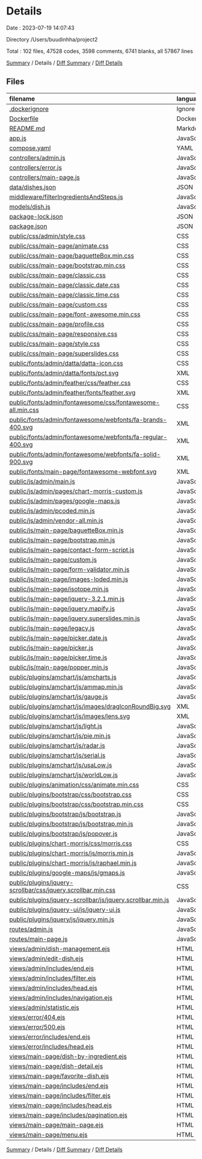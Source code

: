 # Details

Date : 2023-07-19 14:07:43

Directory /Users/buudinhha/project2

Total : 102 files,  47528 codes, 3598 comments, 6741 blanks, all 57867 lines

[Summary](results.md) / Details / [Diff Summary](diff.md) / [Diff Details](diff-details.md)

## Files
| filename | language | code | comment | blank | total |
| :--- | :--- | ---: | ---: | ---: | ---: |
| [.dockerignore](/.dockerignore) | Ignore | 28 | 5 | 2 | 35 |
| [Dockerfile](/Dockerfile) | Docker | 12 | 13 | 12 | 37 |
| [README.md](/README.md) | Markdown | 2 | 0 | 0 | 2 |
| [app.js](/app.js) | JavaScript | 51 | 0 | 15 | 66 |
| [compose.yaml](/compose.yaml) | YAML | 8 | 40 | 4 | 52 |
| [controllers/admin.js](/controllers/admin.js) | JavaScript | 259 | 16 | 31 | 306 |
| [controllers/error.js](/controllers/error.js) | JavaScript | 12 | 0 | 2 | 14 |
| [controllers/main-page.js](/controllers/main-page.js) | JavaScript | 180 | 10 | 24 | 214 |
| [data/dishes.json](/data/dishes.json) | JSON | 1 | 0 | 0 | 1 |
| [middleware/filterIngredientsAndSteps.js](/middleware/filterIngredientsAndSteps.js) | JavaScript | 11 | 2 | 4 | 17 |
| [models/dish.js](/models/dish.js) | JavaScript | 29 | 0 | 3 | 32 |
| [package-lock.json](/package-lock.json) | JSON | 3,441 | 0 | 1 | 3,442 |
| [package.json](/package.json) | JSON | 29 | 0 | 1 | 30 |
| [public/css/admin/style.css](/public/css/admin/style.css) | CSS | 9,905 | 295 | 464 | 10,664 |
| [public/css/main-page/animate.css](/public/css/main-page/animate.css) | CSS | 1 | 0 | 0 | 1 |
| [public/css/main-page/baguetteBox.min.css](/public/css/main-page/baguetteBox.min.css) | CSS | 1 | 5 | 0 | 6 |
| [public/css/main-page/bootstrap.min.css](/public/css/main-page/bootstrap.min.css) | CSS | 1 | 6 | 0 | 7 |
| [public/css/main-page/classic.css](/public/css/main-page/classic.css) | CSS | 69 | 35 | 2 | 106 |
| [public/css/main-page/classic.date.css](/public/css/main-page/classic.date.css) | CSS | 266 | 34 | 2 | 302 |
| [public/css/main-page/classic.time.css](/public/css/main-page/classic.time.css) | CSS | 102 | 29 | 2 | 133 |
| [public/css/main-page/custom.css](/public/css/main-page/custom.css) | CSS | 0 | 1 | 1 | 2 |
| [public/css/main-page/font-awesome.min.css](/public/css/main-page/font-awesome.min.css) | CSS | 1 | 3 | 1 | 5 |
| [public/css/main-page/profile.css](/public/css/main-page/profile.css) | CSS | 48 | 2 | 3 | 53 |
| [public/css/main-page/responsive.css](/public/css/main-page/responsive.css) | CSS | 82 | 4 | 5 | 91 |
| [public/css/main-page/style.css](/public/css/main-page/style.css) | CSS | 1,331 | 45 | 162 | 1,538 |
| [public/css/main-page/superslides.css](/public/css/main-page/superslides.css) | CSS | 63 | 0 | 3 | 66 |
| [public/fonts/admin/datta/datta-icon.css](/public/fonts/admin/datta/datta-icon.css) | CSS | 74 | 0 | 6 | 80 |
| [public/fonts/admin/datta/fonts/pct.svg](/public/fonts/admin/datta/fonts/pct.svg) | XML | 22 | 0 | 2 | 24 |
| [public/fonts/admin/feather/css/feather.css](/public/fonts/admin/feather/css/feather.css) | CSS | 261 | 2 | 245 | 508 |
| [public/fonts/admin/feather/fonts/feather.svg](/public/fonts/admin/feather/fonts/feather.svg) | XML | 265 | 3 | 492 | 760 |
| [public/fonts/admin/fontawesome/css/fontawesome-all.min.css](/public/fonts/admin/fontawesome/css/fontawesome-all.min.css) | CSS | 1 | 4 | 0 | 5 |
| [public/fonts/admin/fontawesome/webfonts/fa-brands-400.svg](/public/fonts/admin/fontawesome/webfonts/fa-brands-400.svg) | XML | 1,100 | 4 | 1 | 1,105 |
| [public/fonts/admin/fontawesome/webfonts/fa-regular-400.svg](/public/fonts/admin/fontawesome/webfonts/fa-regular-400.svg) | XML | 368 | 4 | 1 | 373 |
| [public/fonts/admin/fontawesome/webfonts/fa-solid-900.svg](/public/fonts/admin/fontawesome/webfonts/fa-solid-900.svg) | XML | 1,892 | 4 | 1 | 1,897 |
| [public/fonts/main-page/fontawesome-webfont.svg](/public/fonts/main-page/fontawesome-webfont.svg) | XML | 685 | 0 | 0 | 685 |
| [public/js/admin/main.js](/public/js/admin/main.js) | JavaScript | 18 | 1 | 2 | 21 |
| [public/js/admin/pages/chart-morris-custom.js](/public/js/admin/pages/chart-morris-custom.js) | JavaScript | 46 | 0 | 6 | 52 |
| [public/js/admin/pages/google-maps.js](/public/js/admin/pages/google-maps.js) | JavaScript | 174 | 0 | 1 | 175 |
| [public/js/admin/pcoded.min.js](/public/js/admin/pcoded.min.js) | JavaScript | 1 | 12 | 0 | 13 |
| [public/js/admin/vendor-all.min.js](/public/js/admin/vendor-all.min.js) | JavaScript | 4 | 0 | 0 | 4 |
| [public/js/main-page/baguetteBox.min.js](/public/js/main-page/baguetteBox.min.js) | JavaScript | 1 | 6 | 0 | 7 |
| [public/js/main-page/bootstrap.min.js](/public/js/main-page/bootstrap.min.js) | JavaScript | 1 | 6 | 0 | 7 |
| [public/js/main-page/contact-form-script.js](/public/js/main-page/contact-form-script.js) | JavaScript | 32 | 16 | 7 | 55 |
| [public/js/main-page/custom.js](/public/js/main-page/custom.js) | JavaScript | 55 | 21 | 23 | 99 |
| [public/js/main-page/form-validator.min.js](/public/js/main-page/form-validator.min.js) | JavaScript | 1 | 7 | 1 | 9 |
| [public/js/main-page/images-loded.min.js](/public/js/main-page/images-loded.min.js) | JavaScript | 1 | 5 | 1 | 7 |
| [public/js/main-page/isotope.min.js](/public/js/main-page/isotope.min.js) | JavaScript | 2 | 9 | 1 | 12 |
| [public/js/main-page/jquery-3.2.1.min.js](/public/js/main-page/jquery-3.2.1.min.js) | JavaScript | 3 | 1 | 1 | 5 |
| [public/js/main-page/jquery.mapify.js](/public/js/main-page/jquery.mapify.js) | JavaScript | 149 | 42 | 37 | 228 |
| [public/js/main-page/jquery.superslides.min.js](/public/js/main-page/jquery.superslides.min.js) | JavaScript | 1 | 3 | 0 | 4 |
| [public/js/main-page/legacy.js](/public/js/main-page/legacy.js) | JavaScript | 103 | 19 | 12 | 134 |
| [public/js/main-page/picker.date.js](/public/js/main-page/picker.date.js) | JavaScript | 810 | 262 | 286 | 1,358 |
| [public/js/main-page/picker.js](/public/js/main-page/picker.js) | JavaScript | 585 | 296 | 313 | 1,194 |
| [public/js/main-page/picker.time.js](/public/js/main-page/picker.time.js) | JavaScript | 590 | 205 | 222 | 1,017 |
| [public/js/main-page/popper.min.js](/public/js/main-page/popper.min.js) | JavaScript | 1 | 4 | 1 | 6 |
| [public/plugins/amchart/js/amcharts.js](/public/plugins/amchart/js/amcharts.js) | JavaScript | 53 | 0 | 1 | 54 |
| [public/plugins/amchart/js/ammap.min.js](/public/plugins/amchart/js/ammap.min.js) | JavaScript | 1 | 0 | 0 | 1 |
| [public/plugins/amchart/js/gauge.js](/public/plugins/amchart/js/gauge.js) | JavaScript | 7 | 0 | 1 | 8 |
| [public/plugins/amchart/js/images/dragIconRoundBig.svg](/public/plugins/amchart/js/images/dragIconRoundBig.svg) | XML | 13 | 0 | 3 | 16 |
| [public/plugins/amchart/js/images/lens.svg](/public/plugins/amchart/js/images/lens.svg) | XML | 7 | 0 | 0 | 7 |
| [public/plugins/amchart/js/light.js](/public/plugins/amchart/js/light.js) | JavaScript | 1 | 0 | 1 | 2 |
| [public/plugins/amchart/js/pie.min.js](/public/plugins/amchart/js/pie.min.js) | JavaScript | 1 | 0 | 0 | 1 |
| [public/plugins/amchart/js/radar.js](/public/plugins/amchart/js/radar.js) | JavaScript | 1 | 0 | 0 | 1 |
| [public/plugins/amchart/js/serial.js](/public/plugins/amchart/js/serial.js) | JavaScript | 17 | 0 | 1 | 18 |
| [public/plugins/amchart/js/usaLow.js](/public/plugins/amchart/js/usaLow.js) | JavaScript | 1 | 0 | 1 | 2 |
| [public/plugins/amchart/js/worldLow.js](/public/plugins/amchart/js/worldLow.js) | JavaScript | 1 | 0 | 0 | 1 |
| [public/plugins/animation/css/animate.min.css](/public/plugins/animation/css/animate.min.css) | CSS | 2 | 5 | 0 | 7 |
| [public/plugins/bootstrap/css/bootstrap.css](/public/plugins/bootstrap/css/bootstrap.css) | CSS | 7,933 | 7 | 1,095 | 9,035 |
| [public/plugins/bootstrap/css/bootstrap.min.css](/public/plugins/bootstrap/css/bootstrap.min.css) | CSS | 1 | 6 | 1 | 8 |
| [public/plugins/bootstrap/js/bootstrap.js](/public/plugins/bootstrap/js/bootstrap.js) | JavaScript | 2,830 | 352 | 763 | 3,945 |
| [public/plugins/bootstrap/js/bootstrap.min.js](/public/plugins/bootstrap/js/bootstrap.min.js) | JavaScript | 1 | 6 | 1 | 8 |
| [public/plugins/bootstrap/js/popover.js](/public/plugins/bootstrap/js/popover.js) | JavaScript | 1 | 4 | 1 | 6 |
| [public/plugins/chart-morris/css/morris.css](/public/plugins/chart-morris/css/morris.css) | CSS | 2 | 0 | 1 | 3 |
| [public/plugins/chart-morris/js/morris.min.js](/public/plugins/chart-morris/js/morris.min.js) | JavaScript | 2 | 5 | 0 | 7 |
| [public/plugins/chart-morris/js/raphael.min.js](/public/plugins/chart-morris/js/raphael.min.js) | JavaScript | 1 | 0 | 0 | 1 |
| [public/plugins/google-maps/js/gmaps.js](/public/plugins/google-maps/js/gmaps.js) | JavaScript | 184 | 5 | 0 | 189 |
| [public/plugins/jquery-scrollbar/css/jquery.scrollbar.min.css](/public/plugins/jquery-scrollbar/css/jquery.scrollbar.min.css) | CSS | 1 | 0 | 1 | 2 |
| [public/plugins/jquery-scrollbar/js/jquery.scrollbar.min.js](/public/plugins/jquery-scrollbar/js/jquery.scrollbar.min.js) | JavaScript | 1 | 0 | 0 | 1 |
| [public/plugins/jquery-ui/js/jquery-ui.js](/public/plugins/jquery-ui/js/jquery-ui.js) | JavaScript | 12,299 | 1,534 | 2,317 | 16,150 |
| [public/plugins/jquery/js/jquery.min.js](/public/plugins/jquery/js/jquery.min.js) | JavaScript | 1 | 1 | 1 | 3 |
| [routes/admin.js](/routes/admin.js) | JavaScript | 70 | 4 | 13 | 87 |
| [routes/main-page.js](/routes/main-page.js) | JavaScript | 13 | 1 | 14 | 28 |
| [views/admin/dish-management.ejs](/views/admin/dish-management.ejs) | HTML | 69 | 29 | 15 | 113 |
| [views/admin/edit-dish.ejs](/views/admin/edit-dish.ejs) | HTML | 170 | 6 | 15 | 191 |
| [views/admin/includes/end.ejs](/views/admin/includes/end.ejs) | HTML | 9 | 2 | 3 | 14 |
| [views/admin/includes/filter.ejs](/views/admin/includes/filter.ejs) | HTML | 86 | 0 | 1 | 87 |
| [views/admin/includes/head.ejs](/views/admin/includes/head.ejs) | HTML | 22 | 13 | 6 | 41 |
| [views/admin/includes/navigation.ejs](/views/admin/includes/navigation.ejs) | HTML | 23 | 10 | 3 | 36 |
| [views/admin/statistic.ejs](/views/admin/statistic.ejs) | HTML | 57 | 8 | 6 | 71 |
| [views/error/404.ejs](/views/error/404.ejs) | HTML | 4 | 0 | 3 | 7 |
| [views/error/500.ejs](/views/error/500.ejs) | HTML | 4 | 0 | 3 | 7 |
| [views/error/includes/end.ejs](/views/error/includes/end.ejs) | HTML | 4 | 0 | 0 | 4 |
| [views/error/includes/head.ejs](/views/error/includes/head.ejs) | HTML | 34 | 0 | 3 | 37 |
| [views/main-page/dish-by-ingredient.ejs](/views/main-page/dish-by-ingredient.ejs) | HTML | 34 | 3 | 6 | 43 |
| [views/main-page/dish-detail.ejs](/views/main-page/dish-detail.ejs) | HTML | 47 | 16 | 8 | 71 |
| [views/main-page/favorite-dish.ejs](/views/main-page/favorite-dish.ejs) | HTML | 40 | 10 | 8 | 58 |
| [views/main-page/includes/end.ejs](/views/main-page/includes/end.ejs) | HTML | 70 | 44 | 15 | 129 |
| [views/main-page/includes/filter.ejs](/views/main-page/includes/filter.ejs) | HTML | 27 | 2 | 2 | 31 |
| [views/main-page/includes/head.ejs](/views/main-page/includes/head.ejs) | HTML | 37 | 34 | 7 | 78 |
| [views/main-page/includes/pagination.ejs](/views/main-page/includes/pagination.ejs) | HTML | 55 | 0 | 2 | 57 |
| [views/main-page/main-page.ejs](/views/main-page/main-page.ejs) | HTML | 65 | 6 | 3 | 74 |
| [views/main-page/menu.ejs](/views/main-page/menu.ejs) | HTML | 47 | 4 | 10 | 61 |

[Summary](results.md) / Details / [Diff Summary](diff.md) / [Diff Details](diff-details.md)